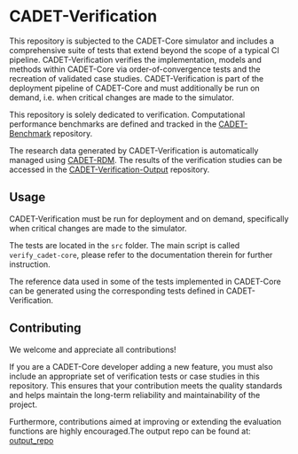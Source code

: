 # CADET-Verification

This repository is subjected to the CADET-Core simulator and includes a comprehensive suite of tests that extend beyond the scope of a typical CI pipeline.
CADET-Verification verifies the implementation, models and methods within CADET-Core via order-of-convergence tests and the recreation of validated case studies.
CADET-Verification is part of the deployment pipeline of CADET-Core and must additionally be run on demand, i.e. when critical changes are made to the simulator.

This repository is solely dedicated to verification.
Computational performance benchmarks are defined and tracked in the [CADET-Benchmark](https://github.com/cadet/CADET-Benchmark) repository.

The research data generated by CADET-Verification is automatically managed using [CADET-RDM](https://jugit.fz-juelich.de/IBG-1/ModSim/cadet/CADET-RDM).
The results of the verification studies can be accessed in the [CADET-Verification-Output](https://github.com/cadet/CADET-Verification-Output) repository.


## Usage

CADET-Verification must be run for deployment and on demand, specifically when critical changes are made to the simulator.

The tests are located in the `src` folder.
The main script is called `verify_cadet-core`, please refer to the documentation therein for further instruction.

The reference data used in some of the tests implemented in CADET-Core can be generated using the corresponding tests defined in CADET-Verification.

## Contributing

We welcome and appreciate all contributions!

If you are a CADET-Core developer adding a new feature, you must also include an appropriate set of verification tests or case studies in this repository.
This ensures that your contribution meets the quality standards and helps maintain the long-term reliability and maintainability of the project.

Furthermore, contributions aimed at improving or extending the evaluation functions are highly encouraged.The output repo can be found at:
[output_repo](https://github.com/cadet/CADET-Verification-Output)
